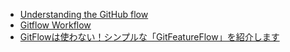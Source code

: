 - [Understanding the GitHub flow](https://guides.github.com/introduction/flow/)
- [Gitflow Workflow](https://www.atlassian.com/git/tutorials/comparing-workflows/gitflow-workflow)
- [GitFlowは使わない！シンプルな「GitFeatureFlow」を紹介します](https://developers.gnavi.co.jp/entry/GitFeatureFlow/koyama)